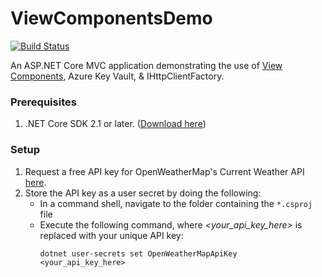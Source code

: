 # ViewComponentsDemo

[![Build Status](https://scottaddie.visualstudio.com/ViewComponentsDemo/_apis/build/status/scottaddie.ViewComponentsDemo)](https://scottaddie.visualstudio.com/ViewComponentsDemo/_build/latest?definitionId=4)

An ASP.NET Core MVC application demonstrating the use of [View Components](https://docs.microsoft.com/aspnet/core/mvc/views/view-components), Azure Key Vault, & IHttpClientFactory.

### Prerequisites

1. .NET Core SDK 2.1 or later. ([Download here](https://www.microsoft.com/net/download/all))

### Setup

1. Request a free API key for OpenWeatherMap's Current Weather API [here](https://home.openweathermap.org/users/sign_up).
1. Store the API key as a user secret by doing the following:
    * In a command shell, navigate to the folder containing the `*.csproj` file
    * Execute the following command, where *<your_api_key_here>* is replaced with your unique API key:
      ```
      dotnet user-secrets set OpenWeatherMapApiKey <your_api_key_here>
      ```
